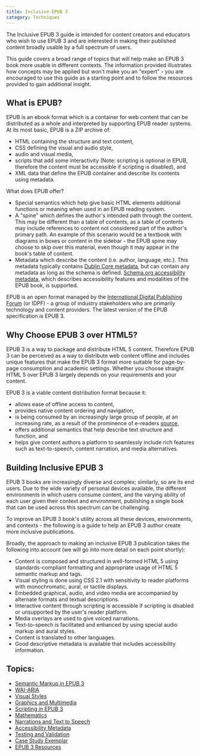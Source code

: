 ```yaml
---
title: Inclusive EPUB 3
category: Techniques
---
```


The Inclusive EPUB 3 guide is intended for content creators and educators who wish to use EPUB 3 and are interested in making their published content broadly usable by a full spectrum of users.

This guide covers a broad range of topics that will help make an EPUB 3 book more usable in different contexts. The information provided illustrates how concepts may be applied but won't make you an "expert" - you are encouraged to use this guide as a starting point and to follow the resources provided to gain additional insight.

## What is EPUB?

EPUB is an ebook format which is a container for web content that can be distributed as a whole and interpreted by supporting EPUB reader systems. At its most basic, EPUB is a ZIP archive of:

* HTML containing the structure and text content,
* CSS defining the visual and audio style,
* audio and visual media,
* scripts that add some interactivity (Note: scripting is optional in EPUB, therefore the content must be accessible if scripting is disabled), and
* XML data that define the EPUB container and describe its contents using metadata.

What does EPUB offer?

* Special semantics which help give basic HTML elements additional functions or meaning when used in an EPUB reading system.
* A "spine" which defines the author's intended path through the content. This may be different than a table of contents, as a table of contents may include references to content not considered part of the author's primary path. An example of this scenario would be a textbook with diagrams in boxes or content in the sidebar - the EPUB spine may choose to skip over this material, even though it may appear in the book's table of content.
* Metadata which describe the content (i.e. author, language, etc.). This metadata typically contains [Dublin Core metadata](http://dublincore.org/), but can contain any metadata as long as the schema is defined. [Schema.org accessibility metadata](http://www.idpf.org/accessibility/guidelines/content/meta/schema.org.php), which describes accessibility features and modalities of the EPUB book, is supported.

EPUB is an open format managed by the [International Digital Publishing Forum](http://idpf.org/) (or IDPF) - a group of industry stakeholders who are primarily technology and content providers. The latest version of the EPUB specification is EPUB 3.

## Why Choose EPUB 3 over HTML5?

EPUB 3 is a way to package and distribute HTML 5 content. Therefore EPUB 3 can be perceived as a way to distribute web content offline and includes unique features that make the EPUB 3 format more suitable for page-by-page consumption and academic settings. Whether you choose straight HTML 5 over EPUB 3 largely depends on your requirements and your content.

EPUB 3 is a viable content distribution format because it:

* allows ease of offline access to content,
* provides native content ordering and navigation,
* is being consumed by an increasingly large group of people, at an increasing rate, as a result of the prominence of e-readers [source](http://www.pewinternet.org/2014/01/16/e-reading-rises-as-device-ownership-jumps/),
* offers additional semantics that help describe text structure and function, and
* helps give content authors a platform to seamlessly include rich features such as text-to-speech, content narration, and media alternatives.

## Building Inclusive EPUB 3

EPUB 3 books are increasingly diverse and complex; similarly, so are its end users. Due to the wide variety of personal devices available, the different environments in which users consume content, and the varying ability of each user given their context and environment, publishing a single book that can be used across this spectrum can be challenging.

To improve an EPUB 3 book's utility across all these devices, environments, and contexts - the following is a guide to help an EPUB 3 author create more inclusive publications.

Broadly, the approach to making an inclusive EPUB 3 publication takes the following into account (we will go into more detail on each point shortly):

* Content is composed and structured in well-formed HTML 5 using standards-compliant formatting and appropriate usage of HTML 5 semantic markup and tags.
* Visual styling is done using CSS 2.1 with sensitivity to reader platforms with monochromatic, aural, or tactile displays.
* Embedded graphical, audio, and video media are accompanied by alternate formats and textual descriptions.
* Interactive content through scripting is accessible if scripting is disabled or unsupported by the user's reader platform.
* Media overlays are used to give voiced narrations.
* Text-to-speech is facilitated and enhanced by using special audio markup and aural styles.
* Content is translated to other languages.
* Good descriptive metadata is available that includes accessibility information.

## Topics:

* [Semantic Markup in EPUB 3](/SemanticMarkupInEPUB3.html)
* [WAI-ARIA](/WAI-ARIA.html)
* [Visual Styles](/VisualStyles.html)
* [Graphics and Multimedia](/GraphicsAndMultimedia.html)
* [Scripting in EPUB 3](/ScriptingInEPUB3.html)
* [Mathematics](/Mathematics.html)
* [Narrations and Text to Speech](/NarrationsAndTextToSpeech.html)
* [Accessibility Metadata](/AccessibilityMetadata.html)
* [Testing and Validation](/TestingAndValidation.html)
* [Case Study Exemplar](/CaseStudyExemplar.html)
* [EPUB 3 Resources](/EPUB3Resources.html)
